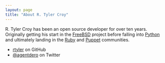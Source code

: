 ```yaml
---
layout: page
title: "About R. Tyler Croy"
---
```


R\. Tyler Croy has been an open source developer for over ten years. Originally
getting his start in the [FreeBSD](http://freebsd.org) project before falling
into [Python](http://python.org) and ultimately landing in the
[Ruby](https://www.ruby-lang.org/en/) and [Puppet](http://puppetlabs.com) communities.


 * [rtyler](https://github.com/rtyler/) on GitHub
 * [@agentdero](https://twitter.com/agentdero) on Twitter

